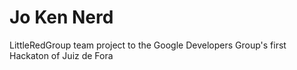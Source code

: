 Jo Ken Nerd
========

LittleRedGroup team project to the Google Developers Group's first Hackaton of Juiz de Fora
